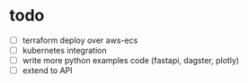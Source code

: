 # todo

- [ ] terraform deploy over aws-ecs
- [ ] kubernetes integration
- [ ] write more python examples code (fastapi, dagster, plotly)
- [ ] extend to API
